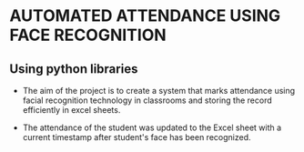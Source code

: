    # AUTOMATED ATTENDANCE USING FACE RECOGNITION 
 
 ## Using python libraries
 
* The aim of the project is to create a system that marks attendance using facial recognition technology in classrooms 
and storing the record efficiently in excel sheets. 

* The attendance of the student was updated to the Excel sheet with a current timestamp after student's face has been recognized.


 
    

